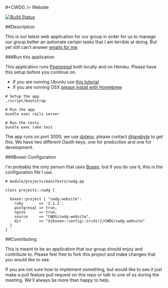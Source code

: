 #&lt;CWDG /&gt; Website

[![Build Status](https://travis-ci.org/CWDG/cwdg-website.svg)](https://travis-ci.org/CWDG/cwdg-website)

##Description

This is our latest web application for our group in
order for us to manage our group better an automate
certain tasks that I am terrible at doing.
But yet still can't answer [emails for me](mailto:cwdgosu@gmail.com).

###Run this application

This application runs [Postgresql](http://www.postgresql.org) both locally and on Heroku.
Please have this setup before you continue on.

* If you are running Ubuntu use [this tutorial](https://www.digitalocean.com/community/tutorials/how-to-install-and-use-postgresql-on-ubuntu-14-04)
* If you are running OSX [please install with Homebrew](http://www.moncefbelyamani.com/how-to-install-postgresql-on-a-mac-with-homebrew-and-lunchy/)

```
# Setup the app
./script/bootstrap

# Run the app
bundle exec rails server

# Run the tests
bundle exec rake test
```

The app runs on port 3000, we use [dotenv](http://github.com/bkeepers/dotenv), please contact [@tarebyte](http://github.com/tarebyte)
to get this. We have two different Oauth keys, one for production and one for development.

###Boxen Configuration

I'm probably the only person that uses [Boxen](http://boxen.github.com),
but if you do use it, this is the configuration file I use.

```puppet
# module/projects/manifests/cwdg.pp

class projects::cwdg {

  boxen::project { "cwdg-website":
    ruby       => '2.1.1',
    postgresql => true,
    nginx      => true,
    source     => "CWDG/cwdg-website",
    dir        => "${boxen::config::srcdir}/CWDG/cwdg-website"
  }
}
```

##Contributing

This is meant to be an application that our group should enjoy and contribute to.
Please feel free to fork this project and make changes that you would like to see.

If you are not sure how to implement something, but would like to see it just make a pull feature pull
request on this repo or talk to one of us during the meeting. We'll always be more than happy to help.

